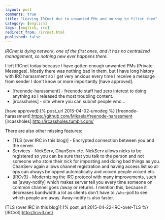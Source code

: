 ```yaml
---
layout: post
comments: true
title: "Leaving IRCnet due to unwanted PMs and no way to filter them"
category: [english]
tags: [english, irc]
redirect_from: /ircnet.html
published: false
---
```


*IRCnet is dying network, one of the first ones, and it has no centralized
 management, so nothing new ever happens there.*

I left IRCnet today because I have gotten enough unwanted PMs (Private
Messages). Mostly there was nothing bad in them, but I have long history
with IRC harassment so I get very anxious every time I receive a message
from sender I don't know or more importantly [have approved].

* [freenode-harassment] - freenode staff had zero interest to doing
  anything so I released the most troubling content.
* [ircassholes] - site where you can submit people who...

[have approved]:{% post_url 2015-04-02-umodeg %}
[freenode-harassment]:https://github.com/Mikaela/freenode-harassment
[ircassholes]:http://ircassholes.tumblr.com/

There are also other missing features:

* [TLS (over IRC in this blog)] - Encrypted connection between you and the
  server.
* Services - NickServ, ChanServ etc. NickServ allows nicks to be registered
  so you can be sure that you talk to the person and not someone who
  stole their nick for imposting and doing bad things as you. ChanServ
  again allows channel registration and having access list so all ops
  can always be opped automatically and voiced people voiced etc.
* [IRCv3] - Modernizing the IRC protocol with many improvements, such as
  [away-notify] which makes server tell you every time someone on common
  channel goes /away or returns. I mention this, because it decreases
  bandwidth a lot as clients don't have to `/who`-poll to see which people
  are away. Away-notify is also faster.

[TLS (over IRC in this blog)]:{% post_url 2015-04-22-IRC-over-TLS %}
[IRCv3]:http://ircv3.net/

